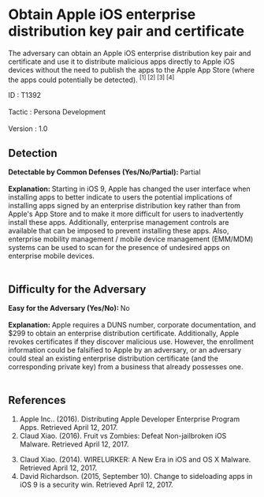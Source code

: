 <div class="container-fluid">
 <h1>
  Obtain Apple iOS enterprise distribution key pair and certificate
 </h1>
 <div class="row">
  <div class="col-md-8 description-body">
   <p>
    The adversary can obtain an Apple iOS enterprise distribution key pair and certificate and use it to distribute malicious apps directly to Apple iOS devices without the need to publish the apps to the Apple App Store (where the apps could potentially be detected).
    <span class="scite-citeref-number" data-reference="Apple Developer Enterprise Porgram Apps" id="scite-ref-1-a">
     <sup>
      [1]
     </sup>
    </span>
    <span class="scite-citeref-number" data-reference="Fruit vs Zombies" id="scite-ref-2-a">
     <sup>
      [2]
     </sup>
    </span>
    <span class="scite-citeref-number" data-reference="WIRELURKER" id="scite-ref-3-a">
     <sup>
      [3]
     </sup>
    </span>
    <span class="scite-citeref-number" data-reference="Sideloading Change" id="scite-ref-4-a">
     <sup>
      [4]
     </sup>
    </span>
   </p>
  </div>
  <div class="col-md-4">
   <div class="card">
    <div class="card-body">
     <div class="card-data">
      <span class="h5 card-title">
       ID
      </span>
      : T1392
      <br/>
      <br/>
     </div>
     <div class="card-data">
      <span class="h5 card-title">
      </span>
     </div>
     <div class="card-data">
      <span class="h5 card-title">
       Tactic
      </span>
      : Persona Development
      <br/>
      <br/>
     </div>
     <div class="card-data">
      <span class="h5 card-title">
      </span>
     </div>
     <div class="card-data">
      <span class="h5 card-title">
      </span>
     </div>
     <div class="card-data">
      <span class="h5 card-title">
      </span>
     </div>
     <div class="card-data">
      <span class="h5 card-title">
      </span>
     </div>
     <div class="card-data">
      <span class="h5 card-title">
      </span>
     </div>
     <div class="card-data">
      <span class="h5 card-title">
      </span>
     </div>
     <div class="card-data">
      <span class="h5 card-title">
      </span>
     </div>
     <div class="card-data">
      <span class="h5 card-title">
      </span>
     </div>
     <div class="card-data">
      <span class="h5 card-title">
      </span>
     </div>
     <div class="card-data">
      <span class="h5 card-title">
      </span>
     </div>
     <div class="card-data">
      <span class="h5 card-title">
       Version
      </span>
      : 1.0
     </div>
    </div>
   </div>
  </div>
 </div>
 <h2 class="pt-3" id="detectable">
  Detection
 </h2>
 <b>
  Detectable by Common Defenses (Yes/No/Partial):
 </b>
 Partial
 <br/>
 <br/>
 <b>
  Explanation:
 </b>
 Starting in iOS 9, Apple has changed the user interface when installing apps to better indicate to users the potential implications of installing apps signed by an enterprise distribution key rather than from Apple's App Store and to make it more difficult for users to inadvertently install these apps. Additionally, enterprise management controls are available that can be imposed to prevent installing these apps. Also, enterprise mobility management / mobile device management (EMM/MDM) systems can be used to scan for the presence of undesired apps on enterprise mobile devices.
 <br/>
 <br/>
 <h2 class="pt-3" id="difficulty">
  Difficulty for the Adversary
 </h2>
 <b>
  Easy for the Adversary (Yes/No):
 </b>
 No
 <br/>
 <br/>
 <b>
  Explanation:
 </b>
 Apple requires a DUNS number, corporate documentation, and $299 to obtain an enterprise distribution certificate. Additionally, Apple revokes certificates if they discover malicious use.  However, the enrollment information could be falsified to Apple by an adversary, or an adversary could steal an existing enterprise distribution certificate (and the corresponding private key) from a business that already possesses one.
 <br/>
 <br/>
 <h2 class="pt-3" id="references">
  References
 </h2>
 <div class="row">
  <div class="col">
   <ol>
    <li>
     <span class="scite-citation" id="scite-1">
      <span class="scite-citation-text">
       Apple Inc.. (2016). Distributing Apple Developer Enterprise Program Apps. Retrieved April 12, 2017.
      </span>
     </span>
    </li>
    <li>
     <span class="scite-citation" id="scite-2">
      <span class="scite-citation-text">
       Claud Xiao. (2016). Fruit vs Zombies: Defeat Non-jailbroken iOS Malware. Retrieved April 12, 2017.
      </span>
     </span>
    </li>
   </ol>
  </div>
  <div class="col">
   <ol start="3.0">
    <li>
     <span class="scite-citation" id="scite-3">
      <span class="scite-citation-text">
       Claud Xiao. (2014). WIRELURKER:  A New Era in iOS and OS X Malware. Retrieved April 12, 2017.
      </span>
     </span>
    </li>
    <li>
     <span class="scite-citation" id="scite-4">
      <span class="scite-citation-text">
       David Richardson. (2015, September 10). Change to sideloading apps in iOS 9 is a security win. Retrieved April 12, 2017.
      </span>
     </span>
    </li>
   </ol>
  </div>
 </div>
</div>
